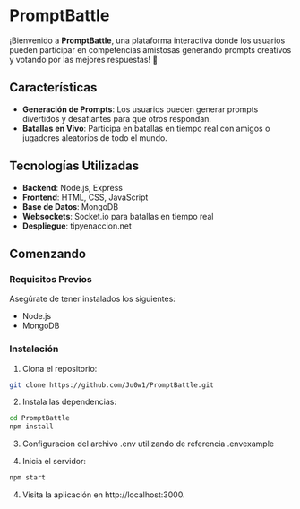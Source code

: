 # PromptBattle

¡Bienvenido a **PromptBattle**, una plataforma interactiva donde los usuarios pueden participar en competencias amistosas generando prompts creativos y votando por las mejores respuestas! 🚀

## Características

- **Generación de Prompts**: Los usuarios pueden generar prompts divertidos y desafiantes para que otros respondan.
- **Batallas en Vivo**: Participa en batallas en tiempo real con amigos o jugadores aleatorios de todo el mundo.

## Tecnologías Utilizadas

- **Backend**: Node.js, Express
- **Frontend**: HTML, CSS, JavaScript
- **Base de Datos**: MongoDB
- **Websockets**: Socket.io para batallas en tiempo real
- **Despliegue**: tipyenaccion.net

## Comenzando

### Requisitos Previos

Asegúrate de tener instalados los siguientes:

- Node.js
- MongoDB

### Instalación

1. Clona el repositorio:
  ```bash
  git clone https://github.com/Ju0w1/PromptBattle.git
  ```
   
2. Instala las dependencias:
  ```bash
  cd PromptBattle
  npm install
  ```

3. Configuracion del archivo .env utilizando de referencia .envexample

3. Inicia el servidor:
  ```bash
  npm start
  ```

4. Visita la aplicación en http://localhost:3000.



